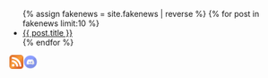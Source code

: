 <ul>
  {% assign fakenews = site.fakenews | reverse %}
  {% for post in fakenews limit:10 %}
    <li>
      <a href="{{ post.url }}">{{ post.title }}</a>
    </li>
  {% endfor %}
</ul>
<a href="https://news.ndev.tk/rss"><img border="0" alt="Subscribe to What's New" src="rss.png" width="25" height="25"><a href="https://discord.gg/kFRm5Dv"><img border="0" alt="Subscribe to What's New" src="discord.png" width="25" height="25">
